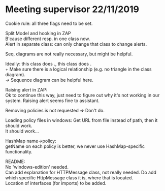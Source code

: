 # Meeting supervisor 22/11/2019

Cookie rule: all three flags need to be set.

Split Model and hooking in ZAP  
B'cause different resp. in one class now.  
Alert in separate class: can only change that class to change alerts.

Seq. diagrams are not really necessary, but might be helpful.

Ideally: this class does ., this class does .  
\+ Make sure there is a logical relationship (e.g. no triangle in the class diagram).  
-> Sequence diagram can be helpful here.

Raising alert in ZAP:  
Ok to continue this way, just need to figure out why it's not working in our system. Raising alert seems fine to assistant.

Removing policies is not requested => Don't do.

Loading policy files in windows: Get URL from file instead of path, then it should work.  
It should work...

HashMap name->policy:  
getName on each policy is better, we never use HashMap-specific functionality.

README:  
No 'windows-edition' needed.  
Can add explanation for HTTPMessage class, not really needed. Do add which specific HttpMessage class it is, where that is located.  
Location of interfaces (for imports) to be added.